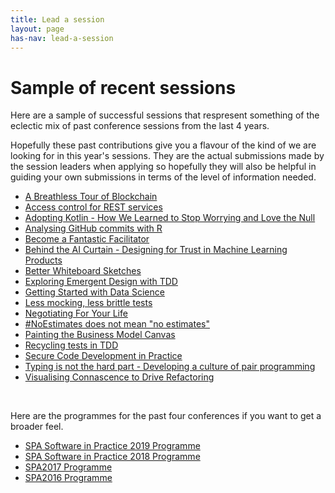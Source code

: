 ```yaml
---
title: Lead a session 
layout: page
has-nav: lead-a-session
---
```

<div>
	<h1>Sample of recent sessions</h1>
	<p>Here are a sample of successful sessions that respresent something of the eclectic mix of past conference sessions from the last 4 years.</p>
	<p>Hopefully these past contributions give you a flavour of the kind of we are looking for in this year's sessions. They are the actual submissions made by the session leaders when applying so hopefully they will also be helpful in guiding your own submissions in terms of the level of information needed.</p>
	<ul>
  		<li><a href="https://spaconference.org/spa2017/sessions/session715.html"><span>A Breathless Tour of Blockchain</span></a></li>
 		<li><a href="https://spaconference.org/spa2017/sessions/session694.html"><span>Access control for REST services</span></a></li>
 		<li><a href="https://spaconference.org/spa2017/sessions/session727.html"><span>Adopting Kotlin - How We Learned to Stop Worrying and Love the Null</span></a></li>
 		<li><a href="https://www.spaconference.org/spa2015/sessions/session623.html"><span>Analysing GitHub commits with R</span></a></li>
 		<li><a href="https://spaconference.org/spa2018/sessions/session791.html"><span>Become a Fantastic Facilitator</span></a></li>
 		<li><a href="https://spaconference.org/spa2018/sessions/session751.html"><span>Behind the AI Curtain - Designing for Trust in Machine Learning Products</span></a></li>
 		<li><a href="https://spaconference.org/spa2018/sessions/session815.html"><span>Better Whiteboard Sketches</span></a></li>
 		<li><a href="https://www.spaconference.org/spa2015/sessions/session643.html"><span>Exploring Emergent Design with TDD</span></a></li>
 		<li><a href="https://www.spaconference.org/spa2014/sessions/session566.html"><span>Getting Started with Data Science</span></a></li>
 		<li><a href="https://www.spaconference.org/spa2014/sessions/session595.html"><span>Less mocking, less brittle tests</span></a></li>
 		<li><a href="https://spaconference.org/spa2018/sessions/session802.html"><span>Negotiating For Your Life</span></a></li>
 		<li><a href="https://www.spaconference.org/spa2015/sessions/session603.html"><span>#NoEstimates does not mean "no estimates"</span></a></li>
 		<li><a href="https://spaconference.org/spa2017/sessions/session732.html"><span>Painting the Business Model Canvas</span></a></li>
 		<li><a href="https://www.spaconference.org/spa2015/sessions/session601.html"><span>Recycling tests in TDD</span></a></li>
 		<li><a href="https://spaconference.org/spa2018/sessions/session813.html"><span>Secure Code Development in Practice</span></a></li>
 		<li><a href="https://spaconference.org/spa2018/sessions/session809.html"><span>Typing is not the hard part - Developing a culture of pair programming</span></a></li>
 		<li><a href="https://spaconference.org/spa2017/sessions/session700.html"><span>Visualising Connascence to Drive Refactoring</span></a></li>
	</ul>
</div>
<div>
	<br>
	<p>Here are the programmes for the past four conferences if you want to get a broader feel.</p>
	<ul>
  	<li><a href="https://spaconference.org/spa2019/programme.html"><span>SPA Software in Practice 2019 Programme</span></a></li>
  	<li><a href="https://spaconference.org/spa2018/programme.html"><span>SPA Software in Practice 2018 Programme</span></a></li>
		<li><a href="https://spaconference.org/spa2017/programme.html"><span>SPA2017 Programme</span></a></li>
		<li><a href="https://spaconference.org/spa2016/programme.html"><span>SPA2016 Programme</span></a></li>
	</ul>
</div>
